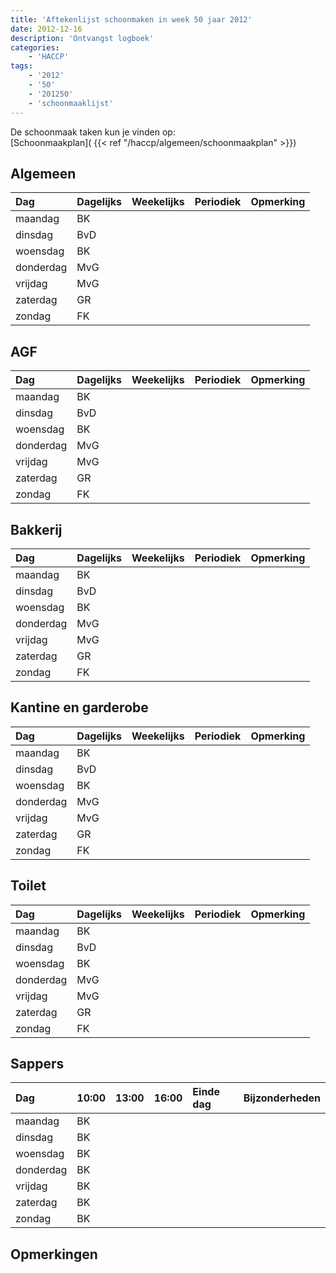```yaml
---
title: 'Aftekenlijst schoonmaken in week 50 jaar 2012'
date: 2012-12-16
description: 'Ontvangst logboek'
categories:
    - 'HACCP'
tags:
    - '2012'
    - '50'
    - '201250'
    - 'schoonmaaklijst'
---
```

De schoonmaak taken kun je vinden op:  
[Schoonmaakplan]( {{< ref "/haccp/algemeen/schoonmaakplan" >}})

## Algemeen 
| Dag | Dagelijks | Weekelijks | Periodiek | Opmerking |
|:---|:---|:---|:---|:---|
| maandag | BK | | | |
| dinsdag | BvD | | | |
| woensdag | BK | | | |
| donderdag | MvG | | | |
| vrijdag | MvG | | | |
| zaterdag | GR | | | |
| zondag | FK | | | |

## AGF
| Dag | Dagelijks | Weekelijks | Periodiek | Opmerking |
|:---|:---|:---|:---|:---|
| maandag | BK | | | |
| dinsdag | BvD | | | |
| woensdag | BK | | | |
| donderdag | MvG | | | |
| vrijdag | MvG | | | |
| zaterdag | GR | | | |
| zondag | FK | | | |

## Bakkerij
| Dag | Dagelijks | Weekelijks | Periodiek | Opmerking |
|:---|:---|:---|:---|:---|
| maandag | BK | | | |
| dinsdag | BvD | | | |
| woensdag | BK | | | |
| donderdag | MvG | | | |
| vrijdag | MvG | | | |
| zaterdag | GR | | | |
| zondag | FK | | | |

## Kantine en garderobe
| Dag | Dagelijks | Weekelijks | Periodiek | Opmerking |
|:---|:---|:---|:---|:---|
| maandag | BK | | | |
| dinsdag | BvD | | | |
| woensdag | BK | | | |
| donderdag | MvG | | | |
| vrijdag | MvG | | | |
| zaterdag | GR | | | |
| zondag | FK | | | |

## Toilet
| Dag | Dagelijks | Weekelijks | Periodiek | Opmerking |
|:---|:---|:---|:---|:---|
| maandag | BK | | | |
| dinsdag | BvD | | | |
| woensdag | BK | | | |
| donderdag | MvG | | | |
| vrijdag | MvG | | | |
| zaterdag | GR | | | |
| zondag | FK | | | |

## Sappers
| Dag | 10:00 | 13:00 | 16:00 | Einde dag | Bijzonderheden |
|:---|:---|:---|:---|:---|:---|
| maandag | BK | | | |
| dinsdag | BK | | | |
| woensdag | BK | | | |
| donderdag | BK | | | |
| vrijdag | BK | | | |
| zaterdag | BK | | | |
| zondag | BK | | | |

## Opmerkingen



